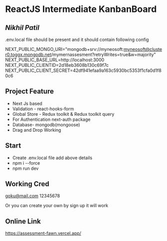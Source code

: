 # ReactJS Intermediate KanbanBoard
## _Nikhil Patil_

.env.local file should be present and it should contain following config

NEXT_PUBLIC_MONGO_URI="mongodb+srv://myneosoft:myneosoft@cluster0.toggx.mongodb.net/mymernassesment?retryWrites=true&w=majority"
NEXT_PUBLIC_BASE_URL=http://localhost:3000
NEXT_PUBLIC_CLIENTID=2d18eb3608b130c69f7c
NEXT_PUBLIC_CLIENT_SECRET=42df941efaa9a163c5930bc5353f1cfa0d1f80c6


## Project Feature

- Next Js based
- Validation - react-hooks-form
- Global Store - Redux toolkit &  Redux toolkit query
- For Authentication next-auth package
- Database- mongodb(mongoose)
- Drag and Drop Working

## Start
- Create .env.local file  add above details
- npm i --force
- npm run dev

## Working Cred
goku@mail.com
12345678

Or you can create your own by sign up it will work

## Online Link

https://assessment-fawn.vercel.app/
